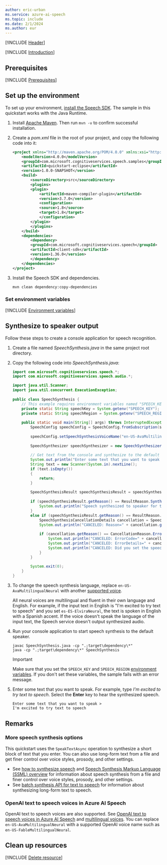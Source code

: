 ```yaml
---
author: eric-urban
ms.service: azure-ai-speech
ms.topic: include
ms.date: 2/1/2024
ms.author: eur
---
```


[!INCLUDE [Header](../../common/java.md)]

[!INCLUDE [Introduction](intro.md)]

## Prerequisites

[!INCLUDE [Prerequisites](../../common/azure-prerequisites.md)]

## Set up the environment

To set up your environment, [install the Speech SDK](~/articles/ai-services/speech-service/quickstarts/setup-platform.md?pivots=programming-language-java&tabs=jre). The sample in this quickstart works with the Java Runtime.

1. Install [Apache Maven](https://maven.apache.org/install.html). Then run `mvn -v` to confirm successful installation.
1. Create a *pom.xml* file in the root of your project, and copy the following code into it:

   ```xml
   <project xmlns="http://maven.apache.org/POM/4.0.0" xmlns:xsi="http://www.w3.org/2001/XMLSchema-instance" xsi:schemaLocation="http://maven.apache.org/POM/4.0.0 http://maven.apache.org/xsd/maven-4.0.0.xsd">
       <modelVersion>4.0.0</modelVersion>
       <groupId>com.microsoft.cognitiveservices.speech.samples</groupId>
       <artifactId>quickstart-eclipse</artifactId>
       <version>1.0.0-SNAPSHOT</version>
       <build>
           <sourceDirectory>src</sourceDirectory>
           <plugins>
           <plugin>
               <artifactId>maven-compiler-plugin</artifactId>
               <version>3.7.0</version>
               <configuration>
               <source>1.8</source>
               <target>1.8</target>
               </configuration>
           </plugin>
           </plugins>
       </build>
       <dependencies>
           <dependency>
           <groupId>com.microsoft.cognitiveservices.speech</groupId>
           <artifactId>client-sdk</artifactId>
           <version>1.36.0</version>
           </dependency>
       </dependencies>
   </project>
   ```

1. Install the Speech SDK and dependencies.

   ```console
   mvn clean dependency:copy-dependencies
   ```

### Set environment variables

[!INCLUDE [Environment variables](../../common/environment-variables.md)]

## Synthesize to speaker output

Follow these steps to create a console application for speech recognition.

1. Create a file named *SpeechSynthesis.java* in the same project root directory.
1. Copy the following code into *SpeechSynthesis.java*:

   ```java
   import com.microsoft.cognitiveservices.speech.*;
   import com.microsoft.cognitiveservices.speech.audio.*;

   import java.util.Scanner;
   import java.util.concurrent.ExecutionException;
    
   public class SpeechSynthesis {
       // This example requires environment variables named "SPEECH_KEY" and "SPEECH_REGION"
       private static String speechKey = System.getenv("SPEECH_KEY");
       private static String speechRegion = System.getenv("SPEECH_REGION");
    
       public static void main(String[] args) throws InterruptedException, ExecutionException {
           SpeechConfig speechConfig = SpeechConfig.fromSubscription(speechKey, speechRegion);
           
           speechConfig.setSpeechSynthesisVoiceName("en-US-AvaMultilingualNeural"); 
    
           SpeechSynthesizer speechSynthesizer = new SpeechSynthesizer(speechConfig);
    
           // Get text from the console and synthesize to the default speaker.
           System.out.println("Enter some text that you want to speak >");
           String text = new Scanner(System.in).nextLine();
           if (text.isEmpty())
           {
               return;
           }
    
           SpeechSynthesisResult speechSynthesisResult = speechSynthesizer.SpeakTextAsync(text).get();
    
           if (speechSynthesisResult.getReason() == ResultReason.SynthesizingAudioCompleted) {
               System.out.println("Speech synthesized to speaker for text [" + text + "]");
           }
           else if (speechSynthesisResult.getReason() == ResultReason.Canceled) {
               SpeechSynthesisCancellationDetails cancellation = SpeechSynthesisCancellationDetails.fromResult(speechSynthesisResult);
               System.out.println("CANCELED: Reason=" + cancellation.getReason());
    
               if (cancellation.getReason() == CancellationReason.Error) {
                   System.out.println("CANCELED: ErrorCode=" + cancellation.getErrorCode());
                   System.out.println("CANCELED: ErrorDetails=" + cancellation.getErrorDetails());
                   System.out.println("CANCELED: Did you set the speech resource key and region values?");
               }
           }
    
           System.exit(0);
       }
   }
   ```

1. To change the speech synthesis language, replace `en-US-AvaMultilingualNeural` with another [supported voice](~/articles/ai-services/speech-service/language-support.md#prebuilt-neural-voices).

   All neural voices are multilingual and fluent in their own language and English. For example, if the input text in English is "I'm excited to try text to speech" and you set `es-ES-ElviraNeural`, the text is spoken in English with a Spanish accent. If the voice doesn't speak the language of the input text, the Speech service doesn't output synthesized audio.

1. Run your console application to start speech synthesis to the default speaker.

   ```console
   javac SpeechSynthesis.java -cp ".;target\dependency\*"
   java -cp ".;target\dependency\*" SpeechSynthesis
   ```

   > [!IMPORTANT]
   > Make sure that you set the `SPEECH_KEY` and `SPEECH_REGION` [environment variables](#set-environment-variables). If you don't set these variables, the sample fails with an error message.

1. Enter some text that you want to speak. For example, type *I'm excited to try text to speech*. Select the **Enter** key to hear the synthesized speech.

   ```console
   Enter some text that you want to speak >
   I'm excited to try text to speech
   ```

## Remarks

### More speech synthesis options

This quickstart uses the `SpeakTextAsync` operation to synthesize a short block of text that you enter. You can also use long-form text from a file and get finer control over voice styles, prosody, and other settings.

- See [how to synthesize speech](~/articles/ai-services/speech-service/how-to-speech-synthesis.md) and [Speech Synthesis Markup Language (SSML) overview](~/articles/ai-services/speech-service/speech-synthesis-markup.md) for information about speech synthesis from a file and finer control over voice styles, prosody, and other settings.
- See [batch synthesis API for text to speech](~/articles/ai-services/speech-service/batch-synthesis.md) for information about synthesizing long-form text to speech.

### OpenAI text to speech voices in Azure AI Speech

OpenAI text to speech voices are also supported. See [OpenAI text to speech voices in Azure AI Speech](../../../openai-voices.md) and [multilingual voices](../../../language-support.md?tabs=tts#multilingual-voices). You can replace `en-US-AvaMultilingualNeural` with a supported OpenAI voice name such as `en-US-FableMultilingualNeural`.

## Clean up resources

[!INCLUDE [Delete resource](../../common/delete-resource.md)]
